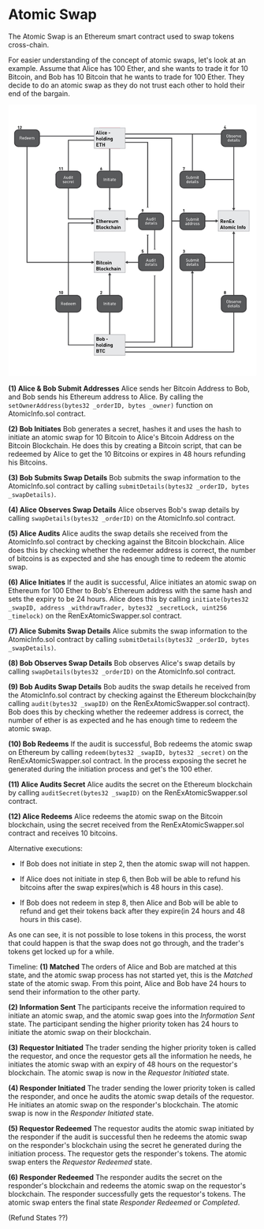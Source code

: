 # Atomic Swap

The Atomic Swap is an Ethereum smart contract used to swap tokens cross-chain.

For easier understanding of the concept of atomic swaps, let's look at an example. Assume that Alice has 100 Ether, and she wants to trade it for 10 Bitcoin, and Bob has 10 Bitcoin that he wants to trade for 100 Ether. They decide to do an atomic swap as they do not trust each other to hold their end of the bargain.

![Atomic Swap between ETH and BTC](./images/03-atomic-swapping-overview.jpg "Atomic Swap between ETH and BTC")

**(1) Alice & Bob Submit Addresses**
  Alice sends her Bitcoin Address to Bob, and Bob sends his Ethereum address to Alice. By calling the `setOwnerAddress(bytes32 _orderID, bytes _owner)` function on AtomicInfo.sol contract.


**(2) Bob Initiates**
  Bob generates a secret, hashes it and uses the hash to initiate an atomic swap for 10 Bitcoin to Alice's Bitcoin Address on the Bitcoin Blockchain. He does this by creating a Bitcoin script, that can be redeemed by Alice to get the 10 Bitcoins or expires in 48 hours refunding his Bitcoins.

**(3) Bob Submits Swap Details**
  Bob submits the swap information to the AtomicInfo.sol contract by calling `submitDetails(bytes32 _orderID, bytes _swapDetails)`.

**(4) Alice Observes Swap Details**
  Alice observes Bob's swap details by calling `swapDetails(bytes32 _orderID)` on the AtomicInfo.sol contract.

**(5) Alice Audits**
  Alice audits the swap details she received from the AtomicInfo.sol contract by checking against the Bitcoin blockchain. Alice does this by checking whether the redeemer address is correct, the number of bitcoins is as expected and she has enough time to redeem the atomic swap. 

**(6) Alice Initiates**
  If the audit is successful, Alice initiates an atomic swap on Ethereum for 100 Ether to Bob's Ethereum address with the same hash and sets the expiry to be 24 hours. Alice does this by calling `initiate(bytes32 _swapID, address _withdrawTrader, bytes32 _secretLock, uint256 _timelock)` on the RenExAtomicSwapper.sol contract.
  
**(7) Alice Submits Swap Details**
  Alice submits the swap information to the AtomicInfo.sol contract by calling `submitDetails(bytes32 _orderID, bytes _swapDetails)`.
  
**(8) Bob Observes Swap Details**
  Bob observes Alice's swap details by calling `swapDetails(bytes32 _orderID)` on the AtomicInfo.sol contract.

**(9) Bob Audits Swap Details**
    Bob audits the swap details he received from the AtomicInfo.sol contract by checking against the Ethereum blockchain(by calling `audit(bytes32 _swapID)` on the RenExAtomicSwapper.sol contract). Bob does this by checking whether the redeemer address is correct, the number of ether is as expected and he has enough time to redeem the atomic swap. 

**(10) Bob Redeems**
  If the audit is successful,  Bob redeems the atomic swap on Ethereum by calling `redeem(bytes32 _swapID, bytes32 _secret)` on the RenExAtomicSwapper.sol contract. In the process exposing the secret he generated during the initiation process and get's the 100 ether.

**(11) Alice Audits Secret**
  Alice audits the secret on the Ethereum blockchain by calling `auditSecret(bytes32 _swapID)` on the RenExAtomicSwapper.sol contract. 
  
**(12) Alice Redeems**
  Alice redeems the atomic swap on the Bitcoin blockchain, using the secret received from the RenExAtomicSwapper.sol contract and receives 10 bitcoins.

Alternative executions:
* If Bob does not initiate in step 2, then the atomic swap will not happen.

* If Alice does not initiate in step 6, then Bob will be able to refund his bitcoins after the swap expires(which is 48 hours in this case). 

* If Bob does not redeem in step 8, then Alice and Bob will be able to refund and get their tokens back after they expire(in 24 hours and 48 hours in this case).

As one can see, it is not possible to lose tokens in this process, the worst that could happen is that the swap does not go through, and the trader's tokens get locked up for a while.

Timeline:
**(1) Matched**
The orders of Alice and Bob are matched at this state, and the atomic swap process has not started yet, this is the *Matched* state of the atomic swap. From this point, Alice and Bob have 24 hours to send their information to the other party.

**(2) Information Sent**
The participants receive the information required to initiate an atomic swap, and the atomic swap goes into the *Information Sent* state. The participant sending the higher priority token has 24 hours to initiate the atomic swap on their blockchain.

**(3) Requestor Initiated**
The trader sending the higher priority token is called the requestor, and once the requestor gets all the information he needs, he initiates the atomic swap with an expiry of 48 hours on the requestor's blockchain. The atomic swap is now in the *Requestor Initiated* state.

**(4) Responder Initiated**
The trader sending the lower priority token is called the responder, and once he audits the atomic swap details of the requestor.  He initiates an atomic swap on the responder's blockchain. The atomic swap is now in the *Responder Initiated* state.

**(5) Requestor Redeemed**
The requestor audits the atomic swap initiated by the responder if the audit is successful then he redeems the atomic swap on the responder's blockchain using the secret he generated during the initiation process. The requestor gets the responder's tokens. The atomic swap enters the *Requestor Redeemed* state.

**(6) Responder Redeemed**
The responder audits the secret on the responder's blockchain and redeems the atomic swap on the requestor's blockchain. The responder successfully gets the requestor's tokens. The atomic swap enters the final state *Responder Redeemed* or *Completed*.

(Refund States ??)







